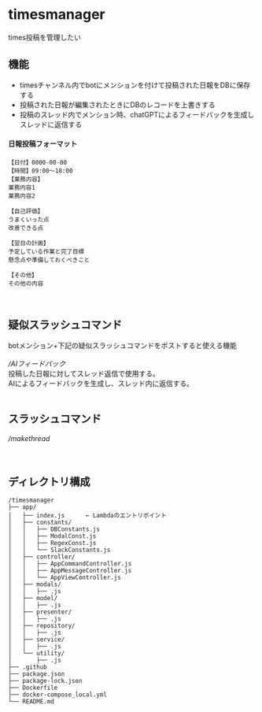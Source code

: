 # timesmanager
times投稿を管理したい

## 機能
- timesチャンネル内でbotにメンションを付けて投稿された日報をDBに保存する
- 投稿された日報が編集されたときにDBのレコードを上書きする
- 投稿のスレッド内でメンション時、chatGPTによるフィードバックを生成しスレッドに返信する

#### 日報投稿フォーマット
````
【日付】0000-00-00
【時間】09:00～18:00
【業務内容】
業務内容1
業務内容2

【自己評価】
うまくいった点
改善できる点

【翌日の計画】
予定している作業と完了目標
懸念点や準備しておくべきこと

【その他】
その他の内容
````

<br>

## 疑似スラッシュコマンド
botメンション+下記の疑似スラッシュコマンドをポストすると使える機能<br><br>
*/AIフィードバック*<br>
投稿した日報に対してスレッド返信で使用する。<br>
AIによるフィードバックを生成し、スレッド内に返信する。<br>
<br>

## スラッシュコマンド
*/makethread*<br>
<br>
<br>
## ディレクトリ構成
````
/timesmanager
├── app/
│   ├── index.js      ← Lambdaのエントリポイント
│   ├── constants/
│   │   ├── DBConstants.js
│   │   ├── ModalConst.js
│   │   ├── RegexConst.js
│   │   └── SlackConstants.js
│   ├── controller/
│   │   ├── AppCommandController.js
│   │   ├── AppMessageController.js
│   │   └── AppViewController.js
│   ├── modals/
│   │   ├── .js
│   ├── model/
│   │   ├── .js
│   ├── presenter/
│   │   ├── .js
│   ├── repository/
│   │   ├── .js
│   ├── service/
│   │   ├── .js
│   └── utility/
│       ├── .js
├── .github
├── package.json
├── package-lock.json
├── Dockerfile
├── docker-compose_local.yml
└── README.md
````
